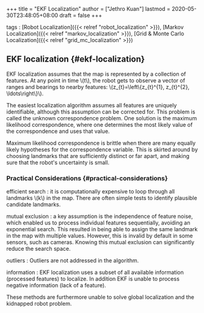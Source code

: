 +++
title = "EKF Localization"
author = ["Jethro Kuan"]
lastmod = 2020-05-30T23:48:05+08:00
draft = false
+++

tags
: [Robot Localization]({{< relref "robot_localization" >}}), [Markov Localization]({{< relref "markov_localization" >}}), [Grid & Monte Carlo Localization]({{< relref "grid_mc_localization" >}})

## EKF localization {#ekf-localization}

EKF localization assumes that the map is represented by a collection
of features. At any point in time \\(t\\), the robot gets to observe a
vector of ranges and bearings to nearby features:
\\(z\_{t}=\left\\{z\_{t}^{1}, z\_{t}^{2}, \ldots\right\\}\\).

The easiest localization algorithm assumes all features are uniquely
identifiable, although this assumption can be corrected for. This
problem is called the unknown correspondence problem. One solution is
the maximum likelihood correspondence, where one determines the most
likely value of the correspondence and uses that value.

Maximum likelihood correspondence is brittle when there are many
equally likely hypotheses for the correspondence variable. This is
skirted around by choosing landmarks that are sufficiently distinct or
far apart, and making sure that the robot's uncertainty is small.

### Practical Considerations {#practical-considerations}

efficient search
: it is computationally expensive to loop through
all landmarks \\(k\\) in the map. There are often simple tests to
identify plausible candidate landmarks.

mutual exclusion
: a key assumption is the independence of feature
noise, which enabled us to process individual features sequentially,
avoiding an exponential search. This resulted in being able to
assign the same landmark in the map with multiple values. However,
this is invalid by default in some sensors, such as cameras. Knowing
this mutual exclusion can significantly reduce the search space.

outliers
: Outliers are not addressed in the algorithm.

information
: EKF localization uses a subset of all available
information (processed features) to localize. In addition EKF is
unable to process negative information (lack of a feature).

These methods are furthermore unable to solve global localization and
the kidnapped robot problem.
